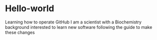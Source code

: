 Hello-world
===========

Learning how to operate GitHub
I am a scientist with a Biochemistry background interested to learn new software 
following the guide to make these changes
